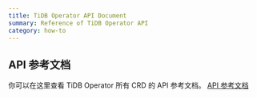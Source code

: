 ```yaml
---
title: TiDB Operator API Document
summary: Reference of TiDB Operator API
category: how-to
---
```


## API 参考文档


你可以在这里查看 TiDB Operator 所有 CRD 的 API 参考文档。 [API 参考文档](https://github.com/pingcap/tidb-operator/blob/master/docs/api-references/docs.md)
